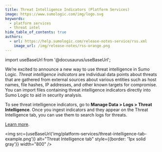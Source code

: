 ```yaml
---
title: Threat Intelligence Indicators (Platform Services)
image: https://www.sumologic.com/img/logo.svg
keywords:
  - platform services
  - threat intel
hide_table_of_contents: true
authors:
  - url: https://help.sumologic.com/release-notes-service/rss.xml
    image_url: /img/release-notes/rss-orange.png
---
```


import useBaseUrl from '@docusaurus/useBaseUrl';

We’re excited to announce a new way to use threat intelligence in Sumo Logic. *Threat intelligence indicators* are individual data points about threats that are gathered from external sources about various entities such as host names, file hashes, IP addresses, and other known targets for compromise. You can import files containing threat intelligence indicators directly into Sumo Logic to aid in security analysis.

To see threat intelligence indicators, go to **Manage Data > Logs > Threat Intelligence**. Once you ingest indicators and they appear on the Threat Intelligence tab, you can use them to search logs for threats. 

[Learn more](/docs/platform-services/threat-intelligence-indicators).

<img src={useBaseUrl('img/platform-services/threat-intelligence-tab-example.png')} alt="Threat Intelligence tab" style={{border: '1px solid gray'}} width="800" />